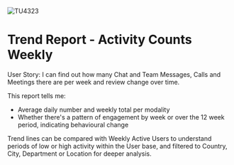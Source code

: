 ![TU4323](https://user-images.githubusercontent.com/69800776/92775752-8e85d180-f396-11ea-8b69-5e66833d4a32.png)

# Trend Report - Activity Counts Weekly

User Story: I can find out how many Chat and Team Messages, Calls and Meetings there are per week and review change over time.

This report tells me:

- Average daily number and weekly total per modality
- Whether there's a pattern of engagement by week or over the 12 week period, indicating behavioural change

Trend lines can be compared with Weekly Active Users to understand periods of low or high activity within the User base, and filtered to Country, City, Department or Location for deeper analysis. 
